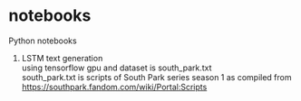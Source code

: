 # notebooks
Python notebooks

1. LSTM text generation<br/>
using tensorflow gpu and dataset is south_park.txt<br/>
south_park.txt is scripts of South Park series season 1 as compiled from https://southpark.fandom.com/wiki/Portal:Scripts

